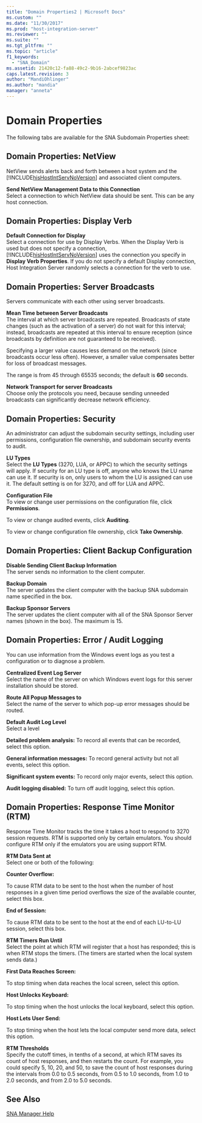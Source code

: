 ```yaml
---
title: "Domain Properties2 | Microsoft Docs"
ms.custom: ""
ms.date: "11/30/2017"
ms.prod: "host-integration-server"
ms.reviewer: ""
ms.suite: ""
ms.tgt_pltfrm: ""
ms.topic: "article"
f1_keywords: 
  - "SNA_Domain"
ms.assetid: 21420c12-fa88-49c2-9b16-2abcef9823ac
caps.latest.revision: 3
author: "MandiOhlinger"
ms.author: "mandia"
manager: "anneta"
---
```

# Domain Properties
The following tabs are available for the SNA Subdomain Properties sheet:  
  
## Domain Properties: NetView  
 NetView sends alerts back and forth between a host system and the [!INCLUDE[hisHostIntServNoVersion](../includes/hishostintservnoversion-md.md)] and associated client computers.  
  
 **Send NetView Management Data to this Connection**  
 Select a connection to which NetView data should be sent. This can be any host connection.  
  
## Domain Properties: Display Verb  
 **Default Connection for Display**  
 Select a connection for use by Display Verbs. When the Display Verb is used but does not specify a connection, [!INCLUDE[hisHostIntServNoVersion](../includes/hishostintservnoversion-md.md)] uses the connection you specify in **Display Verb Properties**. If you do not specify a default Display connection, Host Integration Server randomly selects a connection for the verb to use.  
  
## Domain Properties: Server Broadcasts  
 Servers communicate with each other using server broadcasts.  
  
 **Mean Time between Server Broadcasts**  
 The interval at which server broadcasts are repeated. Broadcasts of state changes (such as the activation of a server) do not wait for this interval; instead, broadcasts are repeated at this interval to ensure reception (since broadcasts by definition are not guaranteed to be received).  
  
 Specifying a larger value causes less demand on the network (since broadcasts occur less often). However, a smaller value compensates better for loss of broadcast messages.  
  
 The range is from 45 through 65535 seconds; the default is **60** seconds.  
  
 **Network Transport for server Broadcasts**  
 Choose only the protocols you need, because sending unneeded broadcasts can significantly decrease network efficiency.  
  
## Domain Properties: Security  
 An administrator can adjust the subdomain security settings, including user permissions, configuration file ownership, and subdomain security events to audit.  
  
 **LU Types**  
 Select the **LU Types** (3270, LUA, or APPC) to which the security settings will apply. If security for an LU type is off, anyone who knows the LU name can use it. If security is on, only users to whom the LU is assigned can use it. The default setting is on for 3270, and off for LUA and APPC.  
  
 **Configuration File**  
 To view or change user permissions on the configuration file, click **Permissions**.  
  
 To view or change audited events, click **Auditing**.  
  
 To view or change configuration file ownership, click **Take Ownership**.  
  
## Domain Properties: Client Backup Configuration  
 **Disable Sending Client Backup Information**  
 The server sends no information to the client computer.  
  
 **Backup Domain**  
 The server updates the client computer with the backup SNA subdomain name specified in the box.  
  
 **Backup Sponsor Servers**  
 The server updates the client computer with all of the SNA Sponsor Server names (shown in the box). The maximum is 15.  
  
## Domain Properties: Error / Audit Logging  
 You can use information from the Windows event logs as you test a configuration or to diagnose a problem.  
  
 **Centralized Event Log Server**  
 Select the name of the server on which Windows event logs for this server installation should be stored.  
  
 **Route All Popup Messages to**  
 Select the name of the server to which pop-up error messages should be routed.  
  
 **Default Audit Log Level**  
 Select a level  
  
 **Detailed problem analysis:** To record all events that can be recorded, select this option.  
  
 **General information messages:** To record general activity but not all events, select this option.  
  
 **Significant system events:** To record only major events, select this option.  
  
 **Audit logging disabled:** To turn off audit logging, select this option.  
  
## Domain Properties: Response Time Monitor (RTM)  
 Response Time Monitor tracks the time it takes a host to respond to 3270 session requests. RTM is supported only by certain emulators. You should configure RTM only if the emulators you are using support RTM.  
  
 **RTM Data Sent at**  
 Select one or both of the following:  
  
 **Counter Overflow:**  
  
 To cause RTM data to be sent to the host when the number of host responses in a given time period overflows the size of the available counter, select this box.  
  
 **End of Session:**  
  
 To cause RTM data to be sent to the host at the end of each LU-to-LU session, select this box.  
  
 **RTM Timers Run Until**  
 Select the point at which RTM will register that a host has responded; this is when RTM stops the timers. (The timers are started when the local system sends data.)  
  
 **First Data Reaches Screen:**  
  
 To stop timing when data reaches the local screen, select this option.  
  
 **Host Unlocks Keyboard:**  
  
 To stop timing when the host unlocks the local keyboard, select this option.  
  
 **Host Lets User Send:**  
  
 To stop timing when the host lets the local computer send more data, select this option.  
  
 **RTM Thresholds**  
 Specify the cutoff times, in tenths of a second, at which RTM saves its count of host responses, and then restarts the count. For example, you could specify 5, 10, 20, and 50, to save the count of host responses during the intervals from 0.0 to 0.5 seconds, from 0.5 to 1.0 seconds, from 1.0 to 2.0 seconds, and from 2.0 to 5.0 seconds.  
  
## See Also  
 [SNA Manager Help](../core/sna-manager-help1.md)
